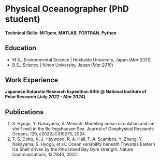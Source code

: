# Physical Oceanographer (PhD student)



#### Technical Skills: MITgcm, MATLAB, FORTRAN, Python

## Education					       		
- M.S., Environmental Science	| Hokkaido University, Japan (_Mar 2021_)	 			       
- B.S.,               Science | Nihon University,    Japan (_Mar 2019_)

## Work Experience
**Japanese Antarctic Research Expedition 64th @ National Institute of Polar Research (_July 2022 - Mar 2024_)**

## Publications
1.	S. Hyogo, Y. Nakayama, V. Mensah: Modeling ocean circulation and ice shelf melt in the Bellingshausen Sea. Journal of Geophysical Research: Oceans, 129, e2022JC019275, 2024.
2.  T. S. Dotto, K. J. Heywood, R. A. Hall, T. A. Scambos, Y. Zheng, Y. Nakayama, S. Hyogo, et al.: Ocean variability beneath Thwaites Eastern Ice Shelf driven by the Pine Island Bay Gyre strength. Nature Communications, 13:7840, 2022.
